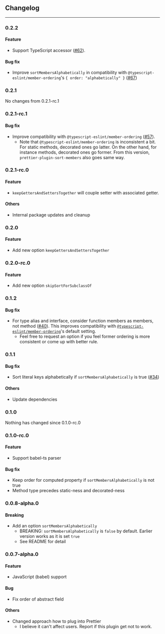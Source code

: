 ## Changelog

---

### 0.2.2

#### Feature

- Support TypeScript accessor ([#62](https://github.com/seiyab/prettier-plugin-sort-members/pull/62)).

#### Bug fix

- Improve `sortMembersAlphabetically` in compatibility with `@typescript-eslint/member-ordering`'s `{ order: "alphabetically" }` ([#67](https://github.com/seiyab/prettier-plugin-sort-members/pull/67))

### 0.2.1

No changes from 0.2.1-rc.1

### 0.2.1-rc.1

#### Bug fix

- Improve compatibility with `@typescript-eslint/member-ordering` ([#57](https://github.com/seiyab/prettier-plugin-sort-members/issues/57)).
  - Note that `@typescript-eslint/member-ordering` is inconsistent a bit. For static methods, decorated ones go latter. On the other hand, for instance methods, decorated ones go former. From this version, `prettier-plugin-sort-members` also goes same way.

### 0.2.1-rc.0

#### Feature

- `keepGettersAndSettersTogether` will couple setter with associated getter.

#### Others

- Internal package updates and cleanup

### 0.2.0

#### Feature

- Add new option `keepGettersAndSettersTogether`

### 0.2.0-rc.0

#### Feature

- Add new option `skipSortForSubclassOf`

### 0.1.2

#### Bug fix

- For type alias and interface, consider function members as members, not method ([#40](https://github.com/seiyab/prettier-plugin-sort-members/issues/40)). This improves compatibility with [`@typescript-eslint/member-ordering`](https://typescript-eslint.io/rules/member-ordering/#default-configuration)'s default setting.
  - Feel free to request an option if you feel former ordering is more consistent or come up with better rule.

### 0.1.1

#### Bug fix

- Sort literal keys alphabetically if `sortMembersAlphabetically` is true ([#34](https://github.com/seiyab/prettier-plugin-sort-members/issues/34))

#### Others

- Update dependencies

### 0.1.0

Nothing has changed since 0.1.0-rc.0

### 0.1.0-rc.0

#### Feature

- Support babel-ts parser

#### Bug fix

- Keep order for computed property if `sortMembersAlphabetically` is not true
- Method type precedes static-ness and decorated-ness

### 0.0.8-alpha.0

#### Breaking

- Add an option `sortMembersAlphabetically`
  - BREAKING: `sortMembersAlphabetically` is `false` by default. Earlier version works as it is set `true`
  - See README for detail

### 0.0.7-alpha.0

#### Feature

- JavaScript (babel) support

#### Bug

- Fix order of abstract field

#### Others

- Changed approach how to plug into Prettier
  - I believe it can't affect users. Report if this plugin get not to work.
